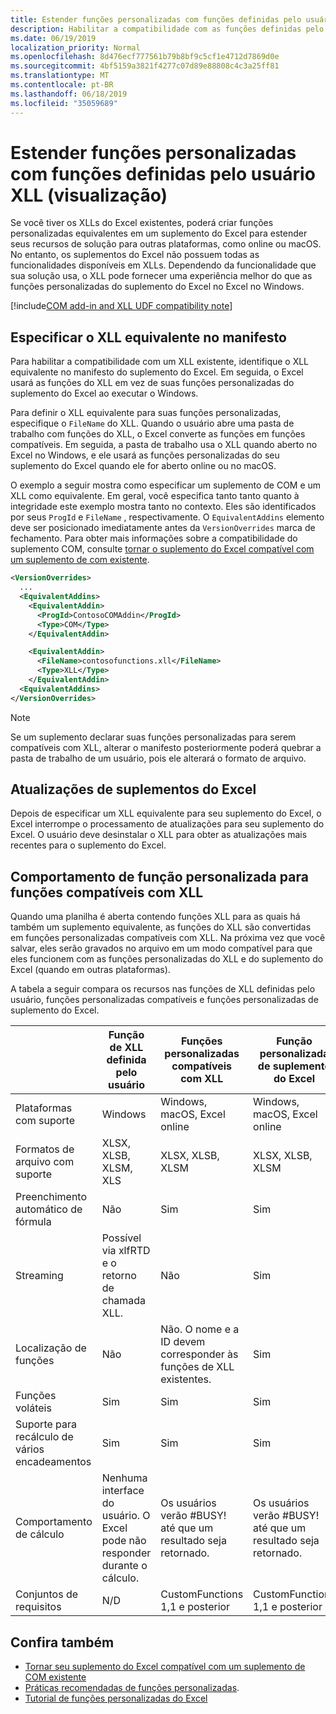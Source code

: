 ```yaml
---
title: Estender funções personalizadas com funções definidas pelo usuário XLL
description: Habilitar a compatibilidade com as funções definidas pelo usuário do Excel XLL que possuem funcionalidade equivalente às suas funções personalizadas (visualização)
ms.date: 06/19/2019
localization_priority: Normal
ms.openlocfilehash: 8d476ecf777561b79b8bf9c5cf1e4712d7869d0e
ms.sourcegitcommit: 4bf5159a3821f4277c07d89e88808c4c3a25ff81
ms.translationtype: MT
ms.contentlocale: pt-BR
ms.lasthandoff: 06/18/2019
ms.locfileid: "35059689"
---
```

# <a name="extend-custom-functions-with-xll-user-defined-functions-preview"></a>Estender funções personalizadas com funções definidas pelo usuário XLL (visualização)

Se você tiver os XLLs do Excel existentes, poderá criar funções personalizadas equivalentes em um suplemento do Excel para estender seus recursos de solução para outras plataformas, como online ou macOS. No entanto, os suplementos do Excel não possuem todas as funcionalidades disponíveis em XLLs. Dependendo da funcionalidade que sua solução usa, o XLL pode fornecer uma experiência melhor do que as funções personalizadas do suplemento do Excel no Excel no Windows.

[!include[COM add-in and XLL UDF compatibility note](../includes/xll-compatibility-note.md)]

## <a name="specify-equivalent-xll-in-the-manifest"></a>Especificar o XLL equivalente no manifesto

Para habilitar a compatibilidade com um XLL existente, identifique o XLL equivalente no manifesto do suplemento do Excel. Em seguida, o Excel usará as funções do XLL em vez de suas funções personalizadas do suplemento do Excel ao executar o Windows.

Para definir o XLL equivalente para suas funções personalizadas, especifique o `FileName` do XLL. Quando o usuário abre uma pasta de trabalho com funções do XLL, o Excel converte as funções em funções compatíveis. Em seguida, a pasta de trabalho usa o XLL quando aberto no Excel no Windows, e ele usará as funções personalizadas do seu suplemento do Excel quando ele for aberto online ou no macOS.

O exemplo a seguir mostra como especificar um suplemento de COM e um XLL como equivalente. Em geral, você especifica tanto tanto quanto à integridade este exemplo mostra tanto no contexto. Eles são identificados por seus `ProgId` e `FileName` , respectivamente. O `EquivalentAddins` elemento deve ser posicionado imediatamente antes da `VersionOverrides` marca de fechamento. Para obter mais informações sobre a compatibilidade do suplemento COM, consulte [tornar o suplemento do Excel compatível com um suplemento de com existente](../develop/make-office-add-in-compatible-with-existing-com-add-in.md).

```xml
<VersionOverrides>
  ...
  <EquivalentAddins>
    <EquivalentAddin>
      <ProgId>ContosoCOMAddin</ProgId>
      <Type>COM</Type>
    </EquivalentAddin>

    <EquivalentAddin>
      <FileName>contosofunctions.xll</FileName>
      <Type>XLL</Type>
    </EquivalentAddin>
  <EquivalentAddins>
</VersionOverrides>
```

> [!NOTE]
> Se um suplemento declarar suas funções personalizadas para serem compatíveis com XLL, alterar o manifesto posteriormente poderá quebrar a pasta de trabalho de um usuário, pois ele alterará o formato de arquivo.

## <a name="excel-add-in-updates"></a>Atualizações de suplementos do Excel

Depois de especificar um XLL equivalente para seu suplemento do Excel, o Excel interrompe o processamento de atualizações para seu suplemento do Excel. O usuário deve desinstalar o XLL para obter as atualizações mais recentes para o suplemento do Excel.

## <a name="custom-function-behavior-for-xll-compatible-functions"></a>Comportamento de função personalizada para funções compatíveis com XLL

Quando uma planilha é aberta contendo funções XLL para as quais há também um suplemento equivalente, as funções do XLL são convertidas em funções personalizadas compatíveis com XLL. Na próxima vez que você salvar, eles serão gravados no arquivo em um modo compatível para que eles funcionem com as funções personalizadas do XLL e do suplemento do Excel (quando em outras plataformas).

A tabela a seguir compara os recursos nas funções de XLL definidas pelo usuário, funções personalizadas compatíveis e funções personalizadas de suplemento do Excel.

|         |Função de XLL definida pelo usuário |Funções personalizadas compatíveis com XLL |Função personalizada de suplemento do Excel |
|---------|---------|---------|---------|
| Plataformas com suporte | Windows | Windows, macOS, Excel online | Windows, macOS, Excel online |
| Formatos de arquivo com suporte | XLSX, XLSB, XLSM, XLS | XLSX, XLSB, XLSM | XLSX, XLSB, XLSM |
| Preenchimento automático de fórmula | Não | Sim | Sim |
| Streaming | Possível via xlfRTD e o retorno de chamada XLL. | Não | Sim |
| Localização de funções | Não | Não. O nome e a ID devem corresponder às funções de XLL existentes. | Sim |
| Funções voláteis | Sim | Sim | Sim |
| Suporte para recálculo de vários encadeamentos | Sim | Sim | Sim |
| Comportamento de cálculo | Nenhuma interface do usuário. O Excel pode não responder durante o cálculo. | Os usuários verão #BUSY! até que um resultado seja retornado. | Os usuários verão #BUSY! até que um resultado seja retornado. |
| Conjuntos de requisitos | N/D | CustomFunctions 1,1 e posterior | CustomFunctions 1,1 e posterior |

## <a name="see-also"></a>Confira também

- [Tornar seu suplemento do Excel compatível com um suplemento de COM existente](../develop/make-office-add-in-compatible-with-existing-com-add-in.md)
- [Práticas recomendadas de funções personalizadas](custom-functions-best-practices.md).
- [Tutorial de funções personalizadas do Excel](../tutorials/excel-tutorial-create-custom-functions.md)
